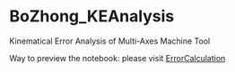 # BoZhong_KEAnalysis
Kinematical Error Analysis of Multi-Axes Machine Tool

Way to preview the notebook:
please visit [ErrorCalculation](https://nbviewer.org/github/fly-pigTH/BoZhong_KEAnalysis/blob/main/ErrorCalculation.ipynb)